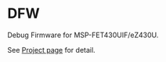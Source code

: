 # DFW
Debug Firmware for MSP-FET430UIF/eZ430U.

               
See [Project page](http://shkmr.github.io/msp430/dfw/) for detail.


